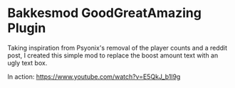 # Bakkesmod GoodGreatAmazing Plugin

Taking inspiration from Psyonix's removal of the player counts and a reddit post, I created this simple mod to replace the boost amount text with an ugly text box.

In action: https://www.youtube.com/watch?v=E5QkJ_b1l9g
